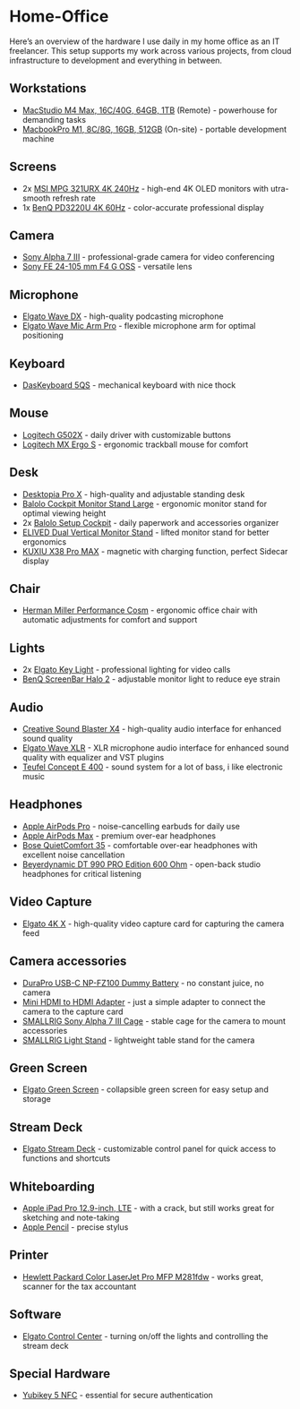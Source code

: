 # Home-Office

Here’s an overview of the hardware I use daily in my home office as an IT freelancer. This setup supports my work across various projects, from cloud infrastructure to development and everything in between.

## Workstations
- [MacStudio M4 Max, 16C/40G, 64GB, 1TB](https://www.apple.com/de/mac-studio/specs/) (Remote) - powerhouse for demanding tasks
- [MacbookPro M1, 8C/8G, 16GB, 512GB](https://support.apple.com/de-de/111893) (On-site) - portable development machine

## Screens
- 2x [MSI MPG 321URX 4K 240Hz](https://de.msi.com/Monitor/MPG-321URX-QD-OLED/) - high-end 4K OLED monitors with utra-smooth refresh rate
- 1x [BenQ PD3220U 4K 60Hz](https://www.benq.eu/de-de/monitor/professional/pd3220u.html) - color-accurate professional display

## Camera
- [Sony Alpha 7 III](https://www.sony.de/electronics/alpha7) - professional-grade camera for video conferencing
- [Sony FE 24-105 mm F4 G OSS](https://www.sony.de/electronics/kamera-objektive/sel24105g) - versatile lens

## Microphone
- [Elgato Wave DX](https://www.elgato.com/de/de/p/wave-dx-dynamic-microphone) - high-quality podcasting microphone
- [Elgato Wave Mic Arm Pro](https://www.elgato.com/ww/de/p/wave-mic-arm-pro-black) - flexible microphone arm for optimal positioning

## Keyboard
- [DasKeyboard 5QS](https://www.daskeyboard.com/de/p/5qs-smart-rgb-mechanical-keyboard/) - mechanical keyboard with nice thock

## Mouse
- [Logitech G502X](https://www.logitechg.com/de-de/products/gaming-mice/g502-x-wired-lightforce.html) - daily driver with customizable buttons
- [Logitech MX Ergo S](https://www.logitech.com/de-de/shop/p/mx-ergo-s-wireless-trackball-mouse) - ergonomic trackball mouse for comfort

## Desk
- [Desktopia Pro X](https://www.ergotopia.de/ergonomie-shop/hoehenverstellbarer-schreibtisch/desktopia-pro-x) - high-quality and adjustable standing desk
- [Balolo Cockpit Monitor Stand Large](https://www.balolo.de/en/products/setup-cockpit-large) - ergonomic monitor stand for optimal viewing height
- 2x [Balolo Setup Cockpit](https://www.balolo.de/en/products/tray-for-setup-cockpit) - daily paperwork and accessories organizer
- [ELIVED Dual Vertical Monitor Stand](https://www.amazon.de/dp/B0C9J6Z3TQ) - lifted monitor stand for better ergonomics
- [KUXIU X38 Pro MAX](https://kuxiu.co/de/products/kuxiu-x38-pro-max-ipad-stand) - magnetic with charging function, perfect Sidecar display

## Chair
- [Herman Miller Performance Cosm](https://www.hermanmiller.com/de_de/products/seating/office-chairs/cosm-chairs/) - ergonomic office chair with automatic adjustments for comfort and support

## Lights
- 2x [Elgato Key Light](https://www.elgato.com/de/de/p/key-light) - professional lighting for video calls
- [BenQ ScreenBar Halo 2](https://www.benq.eu/de-de/lighting/monitor-light/screenbar-halo-2.html) - adjustable monitor light to reduce eye strain

## Audio
- [Creative Sound Blaster X4](https://de.creative.com/p/sound-blaster/sound-blaster-x4) - high-quality audio interface for enhanced sound quality
- [Elgato Wave XLR](https://www.elgato.com/de/de/p/wave-xlr) - XLR microphone audio interface for enhanced sound quality with equalizer and VST plugins
- [Teufel Concept E 400](https://teufel.de/concept-e-400-digital-51-set-100167000) - sound system for a lot of bass, i like electronic music

## Headphones
- [Apple AirPods Pro](https://www.apple.com/de/airpods-pro/) - noise-cancelling earbuds for daily use
- [Apple AirPods Max](https://www.apple.com/de/airpods-max/) - premium over-ear headphones
- [Bose QuietComfort 35](https://www.bose.de/de_de/products/headphones/over_ear_headphones/quietcomfort-35-wireless-ii.html#v=qc35_ii_black) - comfortable over-ear headphones with excellent noise cancellation
- [Beyerdynamic DT 990 PRO Edition 600 Ohm](https://www.beyerdynamic.de/p/dt-990-edition-600-ohm) - open-back studio headphones for critical listening

## Video Capture
- [Elgato 4K X](https://www.elgato.com/de/de/p/game-capture-4k-x) - high-quality video capture card for capturing the camera feed

## Camera accessories
- [DuraPro USB-C NP-FZ100 Dummy Battery](https://www.amazon.de/dp/B0F3DLR3GK) - no constant juice, no camera
- [Mini HDMI to HDMI Adapter](https://www.smallrig.com/de/smallrig-ultra-slim-4k-hdmi-adapter-cable-d-to-a-3021.html) - just a simple adapter to connect the camera to the capture card
- [SMALLRIG Sony Alpha 7 III Cage](https://www.smallrig.com/de/SmallRig-Cage-for-Sony-Alpha-7-III-Alpha-7R-III-2087D.html) - stable cage for the camera to mount accessories
- [SMALLRIG Light Stand](https://www.amazon.de//dp/B09FLPGMNJ) - lightweight table stand for the camera

## Green Screen
- [Elgato Green Screen](https://www.elgato.com/de/gaming/green-screen) - collapsible green screen for easy setup and storage

## Stream Deck
- [Elgato Stream Deck](https://www.elgato.com/de/gaming/stream-deck) - customizable control panel for quick access to functions and shortcuts

## Whiteboarding
- [Apple iPad Pro 12.9-inch, LTE](https://support.apple.com/de-de/111979) - with a crack, but still works great for sketching and note-taking
- [Apple Pencil](https://www.apple.com/de/apple-pencil/) - precise stylus

## Printer
- [Hewlett Packard Color LaserJet Pro MFP M281fdw](https://www.amazon.de/HP-LaserJet-Multifunktions-Farblaserdrucker-Laserdrucker-kopieren/dp/B075GLXBC1) - works great, scanner for the tax accountant

## Software
- [Elgato Control Center](https://www.elgato.com/de/gaming/downloads) - turning on/off the lights and controlling the stream deck

## Special Hardware
- [Yubikey 5 NFC](https://www.yubico.com/de/product/yubikey-5-series/yubikey-5-nfc/) - essential for secure authentication
